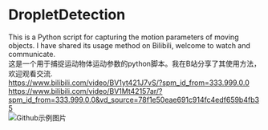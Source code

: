 # DropletDetection
This is a Python script for capturing the motion parameters of moving objects. I have shared its usage method on Bilibili, welcome to watch and communicate.<br>这是一个用于捕捉运动物体运动参数的python脚本。我在B站分享了其使用方法，欢迎观看交流.<br>
https://www.bilibili.com/video/BV1yt421J7vS/?spm_id_from=333.999.0.0  <br>
https://www.bilibili.com/video/BV1Mt42157ar/?spm_id_from=333.999.0.0&vd_source=78f1e50eae691c914fc4edf659b4fb35 <br>
![Github示例图片](https://github.com/Beyand-Liu/DropletDetection/assets/54300456/c279f1af-ac61-4aa8-9127-c0963b38a58f)
